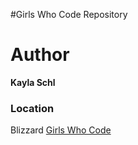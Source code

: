 #Girls Who Code Repository

# Author
**Kayla Schl**

### Location
Blizzard [Girls Who Code]("https://www.kaylschl.github.io")
